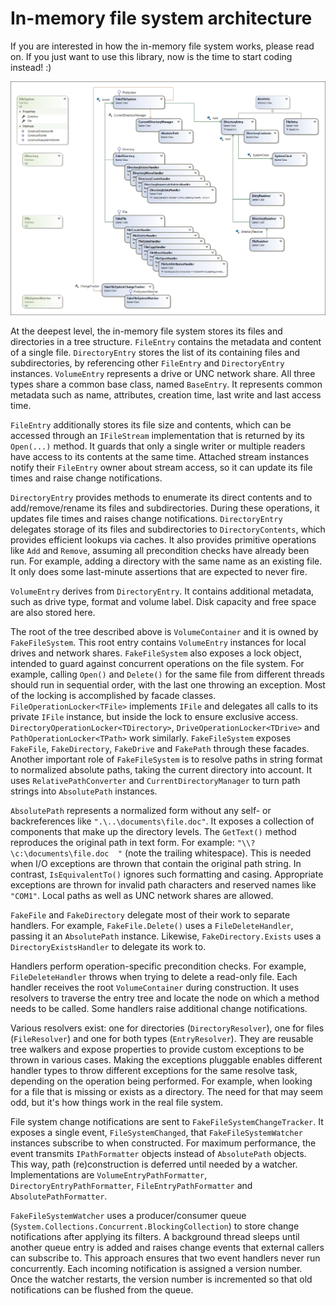# In-memory file system architecture

If you are interested in how the in-memory file system works, please read on. If you just want to use this library, now is the time to start coding instead! :)

![Architecture diagram](images/architecture.png)

At the deepest level, the in-memory file system stores its files and directories in a tree structure. `FileEntry` contains the metadata and content of a single file. `DirectoryEntry` stores the list of its containing files and subdirectories, by referencing other `FileEntry` and `DirectoryEntry` instances. `VolumeEntry` represents a drive or UNC network share. All three types share a common base class, named `BaseEntry`. It represents common metadata such as name, attributes, creation time, last write and last access time.

`FileEntry` additionally stores its file size and contents, which can be accessed through an `IFileStream` implementation that is returned by its `Open(...)` method. It guards that only a single writer or multiple readers have access to its contents at the same time. Attached stream instances notify their `FileEntry` owner about stream access, so it can update its file times and raise change notifications.

`DirectoryEntry` provides methods to enumerate its direct contents and to add/remove/rename its files and subdirectories. During these operations, it updates file times and raises change notifications. `DirectoryEntry` delegates storage of its files and subdirectories to `DirectoryContents`, which provides efficient lookups via caches. It also provides primitive operations like `Add` and `Remove`, assuming all precondition checks have already been run. For example, adding a directory with the same name as an existing file. It only does some last-minute assertions that are expected to never fire.

`VolumeEntry` derives from `DirectoryEntry`. It contains additional metadata, such as drive type, format and volume label. Disk capacity and free space are also stored here.

The root of the tree described above is `VolumeContainer` and it is owned by `FakeFileSystem`. This root entry contains `VolumeEntry` instances for local drives and network shares. `FakeFileSystem` also exposes a lock object, intended to guard against concurrent operations on the file system. For example, calling `Open()` and `Delete()` for the same file from different threads should run in sequential order, with the last one throwing an exception. Most of the locking is accomplished by facade classes. `FileOperationLocker<TFile>` implements `IFile` and delegates all calls to its private `IFile` instance, but inside the lock to ensure exclusive access. `DirectoryOperationLocker<TDirectory>`, `DriveOperationLocker<TDrive>` and `PathOperationLocker<TPath>` work similarly. `FakeFileSystem` exposes `FakeFile`, `FakeDirectory`, `FakeDrive` and `FakePath` through these facades. Another important role of `FakeFileSystem` is to resolve paths in string format to normalized absolute paths, taking the current directory into account. It uses `RelativePathConverter` and `CurrentDirectoryManager` to turn path strings into `AbsolutePath` instances.

`AbsolutePath` represents a normalized form without any self- or backreferences like `".\..\documents\file.doc"`. It exposes a collection of components that make up the directory levels. The `GetText()` method reproduces the original path in text form. For example: `"\\?\c:\documents\file.doc  "` (note the trailing whitespace). This is needed when I/O exceptions are thrown that contain the original path string. In contrast, `IsEquivalentTo()` ignores such formatting and casing. Appropriate exceptions are thrown for invalid path characters and reserved names like `"COM1"`. Local paths as well as UNC network shares are allowed.

`FakeFile` and `FakeDirectory` delegate most of their work to separate handlers. For example, `FakeFile.Delete()` uses a `FileDeleteHandler`, passing it an `AbsolutePath` instance. Likewise, `FakeDirectory.Exists` uses a `DirectoryExistsHandler` to delegate its work to.

Handlers perform operation-specific precondition checks. For example, `FileDeleteHandler` throws when trying to delete a read-only file. Each handler receives the root `VolumeContainer` during construction. It uses resolvers to traverse the entry tree and locate the node on which a method needs to be called. Some handlers raise additional change notifications.

Various resolvers exist: one for directories (`DirectoryResolver`), one for files (`FileResolver`) and one for both types (`EntryResolver`). They are reusable tree walkers and expose properties to provide custom exceptions to be thrown in various cases. Making the exceptions pluggable enables different handler types to throw different exceptions for the same resolve task, depending on the operation being performed. For example, when looking for a file that is missing or exists as a directory. The need for that may seem odd, but it's how things work in the real file system.

File system change notifications are sent to `FakeFileSystemChangeTracker`. It exposes a single event, `FileSystemChanged`, that `FakeFileSystemWatcher` instances subscribe to when constructed. For maximum performance, the event transmits `IPathFormatter` objects instead of `AbsolutePath` objects. This way, path (re)construction is deferred until needed by a watcher. Implementations are `VolumeEntryPathFormatter`, `DirectoryEntryPathFormatter`, `FileEntryPathFormatter` and `AbsolutePathFormatter`.

`FakeFileSystemWatcher` uses a producer/consumer queue (`System.Collections.Concurrent.BlockingCollection`) to store change notifications after applying its filters. A background thread sleeps until another queue entry is added and raises change events that external callers can subscribe to. This approach ensures that two event handlers never run concurrently. Each incoming notification is assigned a version number. Once the watcher restarts, the version number is incremented so that old notifications can be flushed from the queue.
